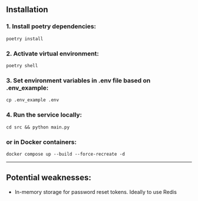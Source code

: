 ## Installation
### 1. Install poetry dependencies:
```shell
poetry install
```

### 2. Activate virtual environment:
```shell
poetry shell
```

### 3. Set environment variables in .env file based on .env_example:

```shell
cp .env_example .env
```

###  4. Run the service locally:

```shell
cd src && python main.py
```

### or in Docker containers:
```shell
docker compose up --build --force-recreate -d
```

---
## Potential weaknesses:
- In-memory storage for password reset tokens. Ideally to use Redis

